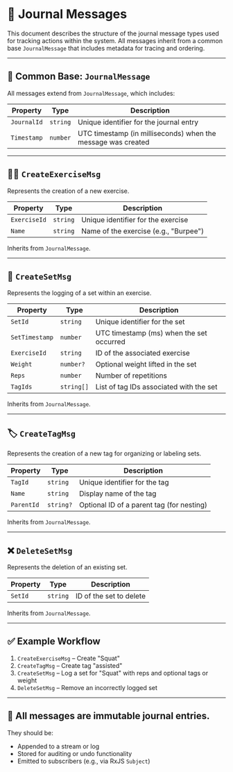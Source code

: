 # 📝 Journal Messages

This document describes the structure of the journal message types used for tracking actions within the system. All messages inherit from a common base `JournalMessage` that includes metadata for tracing and ordering.

---

## 📌 Common Base: `JournalMessage`

All messages extend from `JournalMessage`, which includes:

| Property    | Type     | Description                                                  |
| ----------- | -------- | ------------------------------------------------------------ |
| `JournalId` | `string` | Unique identifier for the journal entry                      |
| `Timestamp` | `number` | UTC timestamp (in milliseconds) when the message was created |

---

## 🏋️‍♂️ `CreateExerciseMsg`

Represents the creation of a new exercise.

| Property     | Type     | Description                                |
| ------------ | -------- | ------------------------------------------ |
| `ExerciseId` | `string` | Unique identifier for the exercise         |
| `Name`       | `string` | Name of the exercise (e.g., "Burpee") |

Inherits from `JournalMessage`.

---

## 🧱 `CreateSetMsg`

Represents the logging of a set within an exercise.

| Property       | Type       | Description                              |
| -------------- | ---------- | ---------------------------------------- |
| `SetId`        | `string`   | Unique identifier for the set            |
| `SetTimestamp` | `number`   | UTC timestamp (ms) when the set occurred |
| `ExerciseId`   | `string`   | ID of the associated exercise            |
| `Weight`       | `number?`  | Optional weight lifted in the set        |
| `Reps`         | `number`   | Number of repetitions                    |
| `TagIds`       | `string[]` | List of tag IDs associated with the set  |

Inherits from `JournalMessage`.

---

## 🏷️ `CreateTagMsg`

Represents the creation of a new tag for organizing or labeling sets.

| Property   | Type      | Description                               |
| ---------- | --------- | ----------------------------------------- |
| `TagId`    | `string`  | Unique identifier for the tag             |
| `Name`     | `string`  | Display name of the tag                   |
| `ParentId` | `string?` | Optional ID of a parent tag (for nesting) |

Inherits from `JournalMessage`.

---

## ❌ `DeleteSetMsg`

Represents the deletion of an existing set.

| Property | Type     | Description             |
| -------- | -------- | ----------------------- |
| `SetId`  | `string` | ID of the set to delete |

Inherits from `JournalMessage`.

---

## ✅ Example Workflow

1. `CreateExerciseMsg` – Create "Squat"
2. `CreateTagMsg` – Create tag "assisted"
3. `CreateSetMsg` – Log a set for "Squat" with reps and optional tags or weight
4. `DeleteSetMsg` – Remove an incorrectly logged set

---

## 🔄 All messages are immutable journal entries.

They should be:

* Appended to a stream or log
* Stored for auditing or undo functionality
* Emitted to subscribers (e.g., via RxJS `Subject`)
